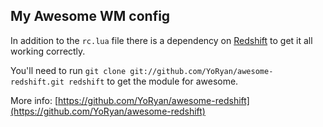 ## My Awesome WM config

In addition to the `rc.lua` file there is a dependency on [Redshift](http://jonls.dk/redshift/) to get it all working correctly. 

You'll need to run `git clone git://github.com/YoRyan/awesome-redshift.git redshift` to get the module for awesome. 

More info: [https://github.com/YoRyan/awesome-redshift](https://github.com/YoRyan/awesome-redshift)